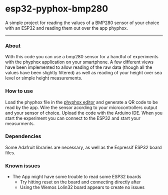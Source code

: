# esp32-pyphox-bmp280
A simple project for reading the values of a BMP280 sensor of your choice with an ESP32 and reading them out over the app phyphox.
___
### About
With this code you can use a bmp280 sensor for a handful of experiments with the phyphox application on your smartphone.
A few different views have been implemented to allow reading of the raw data (though all the values have been slightly filtered) as well as reading of your height over sea level or simple height measurements.
### How to use
Load the phyphox file in the [phyphox editor](https://phyphox.org/editor/) and generate a QR code to be read by the app.
Wire the sensor acording to your microcontrollers output and your sensor of choice.
Upload the code with the Arduino IDE.
When you start the experiment you can connect to the ESP32 and start your measurments.
### Dependencies
Some Adafruit libraries are necessary, as well as the Espressif ESP32 board files.
### Known issues
- The App might have some trouble to read some ESP32 boards
  - Try hitting reset on the board and connecting directly after
  - Using the Wemos Lolin32 board appears to create no issues
